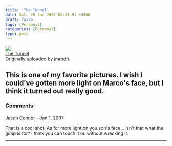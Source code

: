```yaml
---
title: 'The Tunnel'
date: Sat, 20 Jan 2007 03:31:51 +0000
draft: false
tags: [Personal]
categories: [Personal]
type: post
---
```


[![](http://farm1.static.flickr.com/27/41593248_cb9516978a_m.jpg)](http://www.flickr.com/photos/jmrodri/41593248/ "photo sharing")  
[The Tunnel](http://www.flickr.com/photos/jmrodri/41593248/)  
Originally uploaded by [jmrodri](http://www.flickr.com/people/jmrodri/).

This is one of my favorite pictures. I wish I could've gotten more light on Marco's face, but I think it turned out really good.
---
### Comments:
#### 
[Jason Connor](http://glutt.com "jlc@glutt.com") - <time datetime="2007-01-22 02:30:06">Jan 1, 2007</time>

That is a cool shot. As for more light on you son's face... isn't that what the gimp is for? I think you can touch it ou without wrecking it.
<hr />

